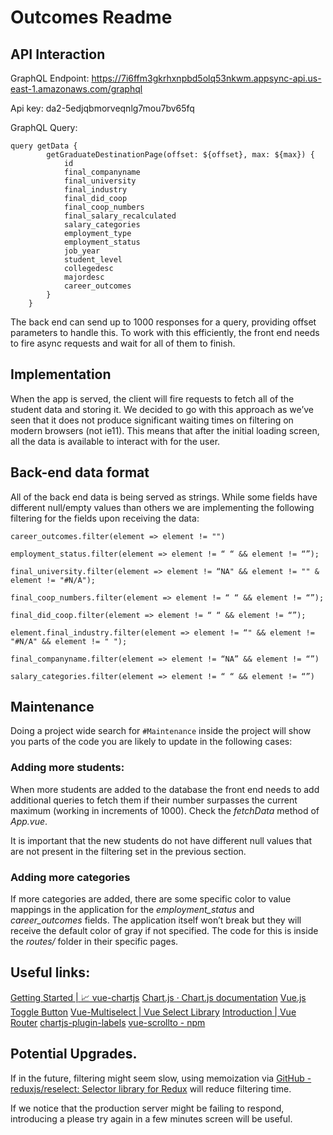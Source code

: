 # Outcomes Readme
## API Interaction
GraphQL Endpoint: https://7i6ffm3gkrhxnpbd5olq53nkwm.appsync-api.us-east-1.amazonaws.com/graphql

Api key: da2-5edjqbmorveqnlg7mou7bv65fq

GraphQL Query:

```
query getData {
        getGraduateDestinationPage(offset: ${offset}, max: ${max}) {
            id
            final_companyname
            final_university
            final_industry
            final_did_coop
            final_coop_numbers
            final_salary_recalculated
            salary_categories
            employment_type
            employment_status
            job_year
            student_level
            collegedesc
            majordesc
            career_outcomes
        }
    }
```


The back end can send up to 1000 responses for a query, providing offset parameters  to handle this. To work with this efficiently, the front end needs to fire async requests and wait for all of them to finish.

## Implementation
When the app is served, the client will fire requests to fetch all of the student data and storing it. We decided to go with this approach as we’ve seen that it does not produce significant waiting times on filtering on modern browsers (not ie11). This means that after the initial loading screen, all the data is available to interact with for the user. 


## Back-end data format
All of the back end data is being served as strings. While some fields have different null/empty values than others we are implementing the following filtering for the fields upon receiving the data:

```
career_outcomes.filter(element => element != "")

employment_status.filter(element => element != “ “ && element != “”);

final_university.filter(element => element != “NA" && element != "" & element != "#N/A");

final_coop_numbers.filter(element => element != “ “ && element != “”);
 
final_did_coop.filter(element => element != “ “ && element != “”);

element.final_industry.filter(element => element != “" && element != "#N/A" && element != " ");

final_companyname.filter(element => element != “NA” && element != “”)

salary_categories.filter(element => element != “ “ && element != “”)
```

## Maintenance
Doing a project wide search for `#Maintenance` inside the project will show you parts of the code you are likely to update in the following cases: 

### Adding more students:
When more students are added to the database the front end needs to add additional queries to fetch them if their number surpasses the current maximum (working in increments of 1000).    Check the *fetchData* method of *App.vue*.

It is important that the new students do not have different null values  that are not present in the filtering set in the previous section.

### Adding more categories
If more categories are added, there are some specific color to value mappings in the application for the *employment_status* and *career_outcomes* fields.  The application itself won’t break but they will receive the default color of gray if not specified. The code for this is inside the *routes/* folder in their specific pages.

## Useful links:
[Getting Started | 📈 vue-chartjs](https://vue-chartjs.org/guide/)
[Chart.js · Chart.js documentation](https://www.chartjs.org/docs/latest/)
[Vue.js Toggle Button](http://vue-js-toggle-button.yev.io/)
[Vue-Multiselect | Vue Select Library](https://vue-multiselect.js.org/)
[Introduction | Vue Router](https://router.vuejs.org/)
[chartjs-plugin-labels](https://emn178.github.io/chartjs-plugin-labels/samples/demo/)
[vue-scrollto  -  npm](https://www.npmjs.com/package/vue-scrollto)

## Potential Upgrades.
If in the future, filtering might seem slow, using memoization via [GitHub - reduxjs/reselect: Selector library for Redux](https://github.com/reduxjs/reselect) will reduce filtering time.

If we notice that the production server might be failing to respond,  introducing a please try again in a few minutes screen will be useful. 